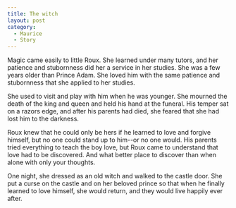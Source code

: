 ```yaml
---
title: The witch
layout: post
category:
  - Maurice
  - Story
---
```

Magic came easily to little Roux. She learned under many tutors, and her patience and stubornness did her a service in her studies. She was a few years older than Prince Adam. She loved him with the same patience and stubornness that she applied to her studies.

She used to visit and play with him when he was younger. She mourned the death of the king and queen and held his hand at the funeral. His temper sat on a razors edge, and after his parents had died, she feared that she had lost him to the darkness.

Roux knew that he could only be hers if he learned to love and forgive himself, but no one could stand up to him--or no one would. His parents tried everything to teach the boy love, but Roux came to understand that love had to be discovered. And what better place to discover than when alone with only your thoughts.

One night, she dressed as an old witch and walked to the castle door. She put a curse on the castle and on her beloved prince so that when he finally learned to love himself, she would return, and they would live happily ever after.